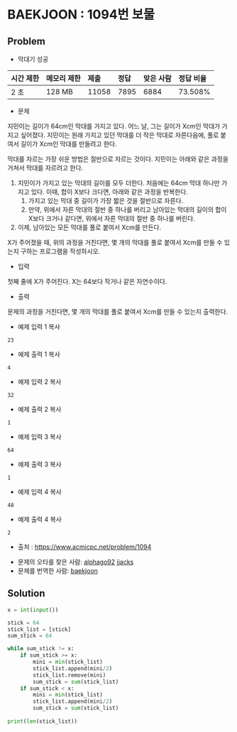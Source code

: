 # BAEKJOON : 1094번 보물

## Problem

* 막대기 성공

| 시간 제한 | 메모리 제한 | 제출  | 정답 | 맞은 사람 | 정답 비율 |
| :-------- | :---------- | :---- | :--- | :-------- | :-------- |
| 2 초      | 128 MB      | 11058 | 7895 | 6884      | 73.508%   |

* 문제

지민이는 길이가 64cm인 막대를 가지고 있다. 어느 날, 그는 길이가 Xcm인 막대가 가지고 싶어졌다. 지민이는 원래 가지고 있던 막대를 더 작은 막대로 자른다음에, 풀로 붙여서 길이가 Xcm인 막대를 만들려고 한다.

막대를 자르는 가장 쉬운 방법은 절반으로 자르는 것이다. 지민이는 아래와 같은 과정을 거쳐서 막대를 자르려고 한다.

1. 지민이가 가지고 있는 막대의 길이를 모두 더한다. 처음에는 64cm 막대 하나만 가지고 있다. 이때, 합이 X보다 크다면, 아래와 같은 과정을 반복한다.
   1. 가지고 있는 막대 중 길이가 가장 짧은 것을 절반으로 자른다.
   2. 만약, 위에서 자른 막대의 절반 중 하나를 버리고 남아있는 막대의 길이의 합이 X보다 크거나 같다면, 위에서 자른 막대의 절반 중 하나를 버린다.
2. 이제, 남아있는 모든 막대를 풀로 붙여서 Xcm를 만든다.

X가 주어졌을 때, 위의 과정을 거친다면, 몇 개의 막대를 풀로 붙여서 Xcm를 만들 수 있는지 구하는 프로그램을 작성하시오. 

* 입력

첫째 줄에 X가 주어진다. X는 64보다 작거나 같은 자연수이다.

* 출력

문제의 과정을 거친다면, 몇 개의 막대를 풀로 붙여서 Xcm를 만들 수 있는지 출력한다.

* 예제 입력 1 복사

```
23
```

* 예제 출력 1 복사

```
4
```

* 예제 입력 2 복사

```
32
```

* 예제 출력 2 복사

```
1
```

* 예제 입력 3 복사

```
64
```

* 예제 출력 3 복사

```
1
```

* 예제 입력 4 복사

```
48
```

* 예제 출력 4 복사

```
2
```

* 출처 : https://www.acmicpc.net/problem/1094

- 문제의 오타를 찾은 사람: [alphago92](https://www.acmicpc.net/user/alphago92) [jjacks](https://www.acmicpc.net/user/jjacks)
- 문제를 번역한 사람: [baekjoon](https://www.acmicpc.net/user/baekjoon)



## Solution

```python
x = int(input())

stick = 64
stick_list = [stick]
sum_stick = 64

while sum_stick != x:
    if sum_stick >= x:
        mini = min(stick_list)
        stick_list.append(mini/2)
        stick_list.remove(mini)
        sum_stick = sum(stick_list)
    if sum_stick < x:
        mini = min(stick_list)
        stick_list.append(mini/2)
        sum_stick = sum(stick_list)
    
print(len(stick_list))
```

